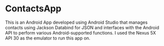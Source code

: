 # ContactsApp
This is an Android App developed using Android Studio that manages contacts using Jackson Databind for JSON and interfaces with the Android API to perform various Android-supported functions. I used the Nexus 5X API 30 as the emulator to run this app on.
